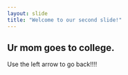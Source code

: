```yaml
---
layout: slide
title: "Welcome to our second slide!"
---
```

## Ur mom goes to college.
Use the left arrow to go back!!!!